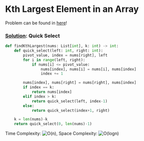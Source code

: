 # Kth Largest Element in an Array

Problem can be found in [here](https://leetcode.com/problems/kth-largest-element-in-an-array/)!

### [Solution](/Array%20%26%20Hashing/215-KthLargestElementinanArray/solution.py): Quick Select

```python
def findKthLargest(nums: List[int], k: int) -> int:
    def quick_select(left: int, right: int):
        pivot_value, index = nums[right], left
        for i in range(left, right):
            if nums[i] <= pivot_value:
                nums[index], nums[i] = nums[i], nums[index]
                index += 1

        nums[index], nums[right] = nums[right], nums[index]
        if index == k:
            return nums[index]
        elif index > k:
            return quick_select(left, index-1)
        else:
            return quick_select(index+1, right)

    k = len(nums)-k
    return quick_select(0, len(nums)-1)
```

Time Complexity: ![O(n)](<https://latex.codecogs.com/svg.image?\inline&space;O(n)>), Space Complexity: ![O(logn)](<https://latex.codecogs.com/svg.image?\inline&space;O(logn)>)
